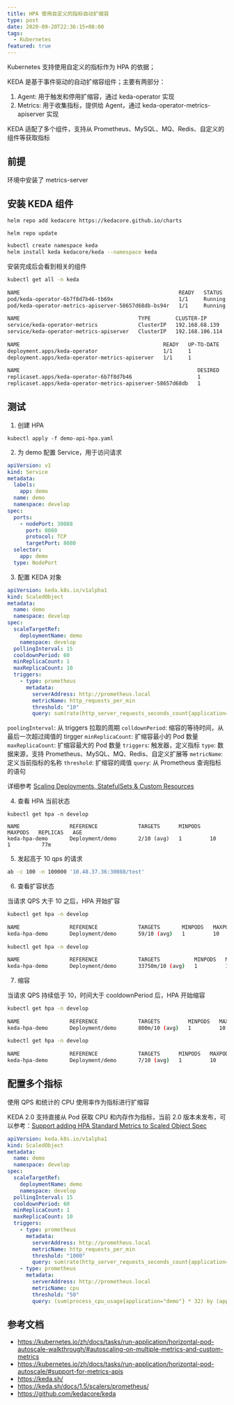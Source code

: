 ```yaml
---
title: HPA 使用自定义的指标自动扩缩容
type: post
date: 2020-09-20T22:36:15+08:00
tags:
  - Kubernetes
featured: true
---
```


Kubernetes 支持使用自定义的指标作为 HPA 的依据；

KEDA 是基于事件驱动的自动扩缩容组件；主要有两部分：

1. Agent: 用于触发和停用扩缩容，通过 keda-operator 实现
2. Metrics: 用于收集指标，提供给 Agent，通过 keda-operator-metrics-apiserver 实现

KEDA 适配了多个组件，支持从 Prometheus、MySQL、MQ、Redis、自定义的组件等获取指标

## 前提

环境中安装了 metrics-server

## 安装 KEDA 组件

```bash
helm repo add kedacore https://kedacore.github.io/charts

helm repo update​

kubectl create namespace keda
helm install keda kedacore/keda --namespace keda
```

安装完成后会看到相关的组件

```bash
kubectl get all -n keda
​
NAME                                                   READY   STATUS    RESTARTS   AGE
pod/keda-operator-6b7f8d7b46-tb69x                     1/1     Running   0          160m
pod/keda-operator-metrics-apiserver-58657d68db-bs94r   1/1     Running   0          160m
​
NAME                                      TYPE        CLUSTER-IP        EXTERNAL-IP   PORT(S)             AGE
service/keda-operator-metrics             ClusterIP   192.168.68.139    <none>        8383/TCP,8686/TCP   159m
service/keda-operator-metrics-apiserver   ClusterIP   192.168.106.114   <none>        443/TCP,80/TCP      160m
​
NAME                                              READY   UP-TO-DATE   AVAILABLE   AGE
deployment.apps/keda-operator                     1/1     1            1           160m
deployment.apps/keda-operator-metrics-apiserver   1/1     1            1           160m
​
NAME                                                         DESIRED   CURRENT   READY   AGE
replicaset.apps/keda-operator-6b7f8d7b46                     1         1         1       160m
replicaset.apps/keda-operator-metrics-apiserver-58657d68db   1         1         1       160m
```

## 测试

1. 创建 HPA

```
kubectl apply -f demo-api-hpa.yaml
```

2. 为 demo 配置 Service，用于访问请求

```yaml
apiVersion: v1
kind: Service
metadata:
  labels:
    app: demo
  name: demo
  namespace: develop
spec:
  ports:
    - nodePort: 30088
      port: 8080
      protocol: TCP
      targetPort: 8080
  selector:
    app: demo
  type: NodePort
```

3. 配置 KEDA 对象

```yaml
apiVersion: keda.k8s.io/v1alpha1
kind: ScaledObject
metadata:
  name: demo
  namespace: develop
spec:
  scaleTargetRef:
    deploymentName: demo
    namespace: develop
  pollingInterval: 15
  cooldownPeriod: 60
  minReplicaCount: 1
  maxReplicaCount: 10
  triggers:
    - type: prometheus
      metadata:
        serverAddress: http://prometheus.local
        metricName: http_requests_per_min
        threshold: "10"
        query: sum(rate(http_server_requests_seconds_count{application="demo"}[1m]))
```

`poolingInterval`: 从 triggers 拉取的周期
`colldownPeriod`: 缩容的等待时间，从最后一次超过阈值的 tirgger
`minReplicaCount`: 扩缩容最小的 Pod 数量
`maxReplicaCount`: 扩缩容最大的 Pod 数量
`triggers`: 触发器，定义指标
`type`: 数据来源，支持 Prometheus、MySQL、MQ、Redis、自定义扩展等
`metricName`: 定义当前指标的名称
`threshold`: 扩缩容的阈值
`query`: 从 Prometheus 查询指标的语句

详细参考 [Scaling Deployments, StatefulSets & Custom Resources](https://keda.sh/docs/2.0/concepts/scaling-deployments/)

4. 查看 HPA 当前状态

```
kubectl get hpa -n develop
​
NAME                REFERENCE             TARGETS      MINPODS   MAXPODS   REPLICAS   AGE
keda-hpa-demo       Deployment/demo       2/10 (avg)   1         10        1          77m
```

5. 发起高于 10 qps 的请求

```bash
ab -c 100 -n 100000 '10.48.37.36:30088/test'
```

6. 查看扩容状态

当请求 QPS 大于 10 之后，HPA 开始扩容

```bash
kubectl get hpa -n develop
​
NAME                REFERENCE             TARGETS       MINPODS   MAXPODS   REPLICAS   AGE
keda-hpa-demo       Deployment/demo       59/10 (avg)   1         10        1          79m
​
kubectl get hpa -n develop
​
NAME                REFERENCE             TARGETS           MINPODS   MAXPODS   REPLICAS   AGE
keda-hpa-demo       Deployment/demo       33750m/10 (avg)   1         10        4          79m
```

7. 缩容

当请求 QPS 持续低于 10，时间大于 cooldownPeriod 后，HPA 开始缩容

```bash
kubectl get hpa -n develop
​
NAME                REFERENCE             TARGETS         MINPODS   MAXPODS   REPLICAS   AGE
keda-hpa-demo       Deployment/demo       800m/10 (avg)   1         10        10         87m
​
kubectl get hpa -n develop
​
NAME                REFERENCE             TARGETS      MINPODS   MAXPODS   REPLICAS   AGE
keda-hpa-demo       Deployment/demo       7/10 (avg)   1         10        1          88m
```

## 配置多个指标

使用 QPS 和统计的 CPU 使用率作为指标进行扩缩容

KEDA 2.0 支持直接从 Pod 获取 CPU 和内存作为指标，当前 2.0 版本未发布，可以参考：[Support adding HPA Standard Metrics to Scaled Object Spec](https://github.com/kedacore/keda/issues/852)

```yaml
apiVersion: keda.k8s.io/v1alpha1
kind: ScaledObject
metadata:
  name: demo
  namespace: develop
spec:
  scaleTargetRef:
    deploymentName: demo
    namespace: develop
  pollingInterval: 15
  cooldownPeriod: 60
  minReplicaCount: 1
  maxReplicaCount: 10
  triggers:
    - type: prometheus
      metadata:
        serverAddress: http://prometheus.local
        metricName: http_requests_per_min
        threshold: "1000"
        query: sum(rate(http_server_requests_seconds_count{application="demo"}[1m]))
    - type: prometheus
      metadata:
        serverAddress: http://prometheus.local
        metricName: cpu
        threshold: "50"
        query: (sum(process_cpu_usage{application="demo"} * 32) by (application) / sum(system_cpu_count{application="demo"}) by (application)  * 100)
```

## 参考文档

- https://kubernetes.io/zh/docs/tasks/run-application/horizontal-pod-autoscale-walkthrough/#autoscaling-on-multiple-metrics-and-custom-metrics
- https://kubernetes.io/zh/docs/tasks/run-application/horizontal-pod-autoscale/#support-for-metrics-apis
- https://keda.sh/
- https://keda.sh/docs/1.5/scalers/prometheus/
- https://github.com/kedacore/keda
